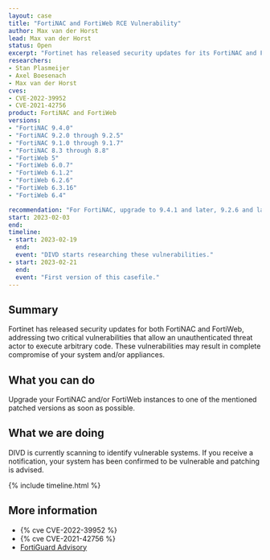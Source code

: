 ```yaml
---
layout: case
title: "FortiNAC and FortiWeb RCE Vulnerability"
author: Max van der Horst
lead: Max van der Horst
status: Open
excerpt: "Fortinet has released security updates for its FortiNAC and FortiWeb products to fix two critical vulnerabilities."
researchers:
- Stan Plasmeijer
- Axel Boesenach
- Max van der Horst
cves:
- CVE-2022-39952
- CVE-2021-42756
product: FortiNAC and FortiWeb
versions: 
- "FortiNAC 9.4.0"
- "FortiNAC 9.2.0 through 9.2.5"
- "FortiNAC 9.1.0 through 9.1.7"
- "FortiNAC 8.3 through 8.8"
- "FortiWeb 5"
- "FortiWeb 6.0.7"
- "FortiWeb 6.1.2"
- "FortiWeb 6.2.6"
- "FortiWeb 6.3.16"
- "FortiWeb 6.4"

recommendation: "For FortiNAC, upgrade to 9.4.1 and later, 9.2.6 and later, 9.1.8 and later and 7.2.0 and later. For FortiWeb, upgrade to 7.0 or later, 6.3.17 or later, 6.2.7 or later, 6.1.3 or later and 6.0.8 or later."
start: 2023-02-03
end:
timeline:
- start: 2023-02-19
  end:
  event: "DIVD starts researching these vulnerabilities."
- start: 2023-02-21
  end: 
  event: "First version of this casefile."
---
```


## Summary

Fortinet has released security updates for both FortiNAC and FortiWeb, addressing two critical vulnerabilities that allow an unauthenticated threat actor to execute arbitrary code. These vulnerabilities may result in complete compromise of your system and/or appliances. 

## What you can do

Upgrade your FortiNAC and/or FortiWeb instances to one of the mentioned patched versions as soon as possible.

## What we are doing

DIVD is currently scanning to identify vulnerable systems. If you receive a notification, your system has been confirmed to be vulnerable and patching is advised. 

{% include timeline.html %}

## More information

* {% cve CVE-2022-39952 %}
* {% cve CVE-2021-42756 %}
* [FortiGuard Advisory](https://www.fortiguard.com/psirt/FG-IR-21-186)
